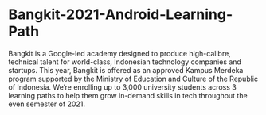 # Bangkit-2021-Android-Learning-Path
Bangkit is a Google-led academy designed to produce high-calibre, technical talent for world-class, Indonesian technology companies and startups. This year, Bangkit is offered as an approved Kampus Merdeka program supported by the Ministry of Education and Culture of the Republic of Indonesia. We’re enrolling up to 3,000 university students across 3 learning paths to help them grow in-demand skills in tech throughout the even semester of 2021.
